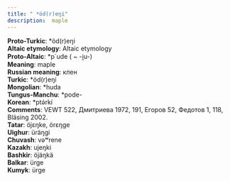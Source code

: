 ```yaml
---
title: " *öd(r)eŋi"
description:  maple
---
```


<strong>Proto-Turkic</strong>:  *öd(r)eŋi<br>
<strong>Altaic etymology</strong>:  Altaic etymology<br>
<strong> Proto-Altaic</strong>:  *p`ude ( ~ -i̯u-)<br>
<strong>Meaning</strong>:  maple<br>
<strong>Russian meaning</strong>:  клен<br>
<strong>Turkic</strong>:  *öd(r)eŋi<br>
<strong>Mongolian</strong>:  *huda<br>
<strong>Tungus-Manchu</strong>:  *pode-<br>
<strong>Korean</strong>:  *ptǝ́rkí<br>
<strong>Comments</strong>:  VEWT 522, Дмитриева 1972, 191, Егоров 52, Федотов 1, 118, Bläsing 2002.<br>
<strong>Tatar</strong>:  öjɛŋke, örɛŋge<br>
<strong>Uighur</strong>:  üräŋgi<br>
<strong>Chuvash</strong>:  vǝʷrene<br>
<strong>Kazakh</strong>:  ujeŋki<br>
<strong>Bashkir</strong>:  öjäŋkä<br>
<strong>Balkar</strong>:  ürge<br>
<strong>Kumyk</strong>:  ürge<br>


